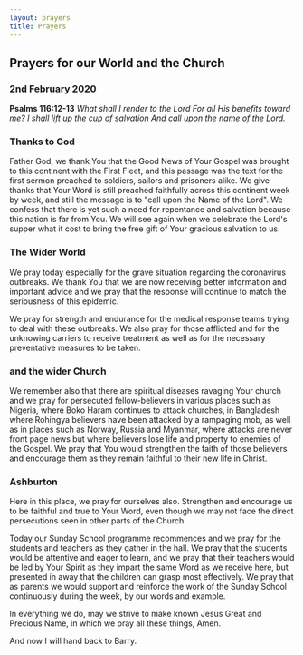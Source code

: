 ```yaml
---
layout: prayers
title: Prayers
---
```

## Prayers for our World and the Church 

### 2nd February 2020 

__Psalms 116:12-13__ _What shall I render to the Lord For all His benefits toward me?
I shall lift up the cup of salvation And call upon the name of the Lord._

### Thanks to God
Father God, we thank You that the Good News of Your Gospel was brought to this continent with the First Fleet, and this passage was the text for the first sermon preached to soldiers, sailors and prisoners alike. We give thanks that Your Word is still preached faithfully across this continent week by week, and still the message is to "call upon the Name of the Lord". 
We confess that there is yet such a need for repentance and salvation because this nation is far from You. We will see again when we celebrate the Lord's supper what it cost to bring the free gift of Your gracious salvation to us.

### The Wider World ### 
We pray today especially for the grave situation regarding the coronavirus outbreaks. We thank You that we are now receiving better information and important advice and we pray that the response will continue to match the seriousness of this epidemic.

We pray for strength and endurance for the medical response teams trying to deal with these outbreaks. We also pray for those afflicted and for the unknowing carriers to receive treatment as well as for the necessary preventative measures to be taken. 

### and the wider Church ###
We remember also that there are spiritual diseases ravaging Your church and we pray for  persecuted fellow-believers in various places such as Nigeria, where Boko Haram continues to attack churches, in Bangladesh where Rohingya believers have been attacked by a rampaging mob, as well as in places such as Norway, Russia and Myanmar, where attacks are never front page news but where believers lose life and property to enemies of the Gospel. We pray that You would strengthen the faith of those believers and encourage them as they remain faithful to their new life in Christ.

### Ashburton
Here in this place, we pray for ourselves also. Strengthen and encourage us to be faithful and true to Your Word, even though we may not face the direct persecutions seen in other parts of the Church.

Today our Sunday School programme recommences and we pray for the students and teachers as they gather in the hall. We pray that the students would be attentive and eager to learn, and we pray that their teachers would be led by Your Spirit as they impart the same Word as we receive here, but presented in away that the children can grasp most effectively. We pray that as parents we would support and reinforce the work of the Sunday School continuously during the week, by our words and example.  

In everything we do, may we strive to make known Jesus Great and Precious Name, in which we pray all these things, Amen.

And now I will hand back to Barry.